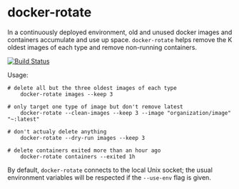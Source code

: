 docker-rotate
=============

In a continuously deployed environment, old and unused docker images and containers accumulate and use up space.
`docker-rotate` helps remove the K oldest images of each type and remove non-running containers.

[![Build Status](https://travis-ci.org/locationlabs/docker-rotate.png)](https://travis-ci.org/locationlabs/docker-rotate)

Usage:

    # delete all but the three oldest images of each type
        docker-rotate images --keep 3

    # only target one type of image but don't remove latest
        docker-rotate --clean-images --keep 3 --image "organization/image" "~:latest"

    # don't actualy delete anything
        docker-rotate --dry-run images --keep 3

    # delete containers exited more than an hour ago
        docker-rotate containers --exited 1h

By default, `docker-rotate` connects to the local Unix socket; the usual environment variables will
be respected if the `--use-env` flag is given.
